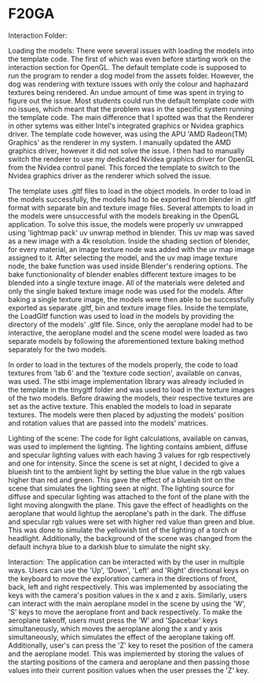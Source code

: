 # F20GA

Interaction Folder:

Loading the models:
There were several issues with loading the models into the template code. The first of which was even before starting work on the interaction section for OpenGL. The default template code is supposed to run the program to render a dog model from the assets folder. However, the dog was rendering with texture issues with only the colour and haphazard textures being rendered. An undue amount of time was spent in trying to figure out the issue. Most students could run the default template code with no issues, which meant that the problem was in the specific system running the template code. The main difference that I spotted was that the Renderer in other sytems was either Intel's integrated graphics or Nvidea graphics driver. The template code however, was using the APU 'AMD Radeon(TM) Graphics' as the renderer in my system. I manually updated the AMD graphics driver, however it did not solve the issue. I then had to manually switch the renderer to use my dedicated Nvidea graphics driver for OpenGL from the Nvidea control panel. This forced the template to switch to the Nvidea graphics driver as the renderer which solved the issue.

The template uses .gltf files to load in the object models. In order to load in the models successfully, the models had to be exported from blender in .gltf format with separate bin and texture image files. Several attempts to load in the models were unsuccessful with the models breaking in the OpenGL application. To solve this issue, the models were properly uv unwrapped using 'lightmap pack' uv unwrap method in blender. This uv map was saved as a new image with a 4k resolution. Inside the shading section of blender, for every material, an image texture node was added with the uv map image assigned to it. After selecting the model, and the uv map image texture node, the bake function was used inside Blender's rendering options. The bake functionionality of blender enables different texture images to be blended into a single texture image. All of the materials were deleted and only the single baked texture image node was used for the models. After baking a single texture image, the models were then able to be successfully exported as separate .gltf, bin and texture image files. Inside the template, the LoadGltf function was used to load in the models by providing the directory of the models' .gltf file. Since, only the aeroplane model had to be interactive, the aeroplane model and the scene model were loaded as two separate models by following the aforementioned texture baking method separately for the two models.

In order to load in the textures of the models properly, the code to load textures from 'lab 6' and the 'texture code section', available on canvas, was used. The stbi image implementation library was already included in the template in the tinygltf folder and was used to load in the texture images of the two models. Before drawing the models, their respective textures are set as the active texture. This enabled the models to load in separate textures. The models were then placed by adjusting the models' position and rotation values that are passed into the models' matrices.  

Lighting of the scene:
The code for light calculations, available on canvas, was used to implement the lighting. The lighting contains ambient, diffuse and specular lighting values with each having 3 values for rgb respectively and one for intensity. Since the scene is set at night, I decided to give a blueish tint to the ambient light by setting the blue value in the rgb values higher than red and green. This gave the effect of a blueish tint on the scene that simulates the lighting seen at night. The lighting source for diffuse and specular lighting was attached to the font of the plane with the light moving alongwith the plane. This gave the effect of headlights on the aeroplane that would lightup the aeroplane's path in the dark. The diffuse and specular rgb values were set with higher red value than green and blue. This was done to simulate the yellowish tint of the lighting of a torch or headlight. Additionally, the background of the scene was changed from the default inchyra blue to a darkish blue to simulate the night sky.

Interaction: 
The application can be interacted with by the user in multiple ways. Users can use the 'Up', 'Down', 'Left' and 'Right' directional keys on the keyboard to move the exploration camera in the directions of front, back, left and right respectively. This was implemented by associating the keys with the camera's position values in the x and z axis. Similarly, users can interact with the main aeroplane model in the scene by using the 'W', 'S' keys to move the aeroplane front and back respectively. To make the aeroplane takeoff, users must press the 'W' and 'Spacebar' keys simultaneously, which moves the aeroplane along the x and y axis simultaneously, which simulates the effect of the aeroplane taking off. Additionally, user's can press the 'Z' key to reset the position of the camera and the aeroplane model. This was implemented by storing the values of the starting positions of the camera and aeroplane and then passing those values into their current position values when the user presses the 'Z' key.  

